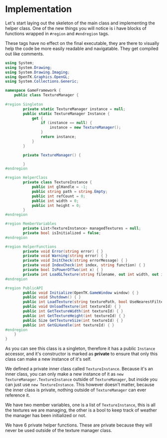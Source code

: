 # Implementation

Let's start laying out the skeleton of the main class and implementing the helper class. One of the new things you will notice is i have blocks of functions wrapped in ```#region``` and ```#endregion``` tags.

These tags have no effect on the final executable, they are there to visually help the code be more easily readable and navigatable. They get compiled out like comments.

```cs
using System;
using System.Drawing;
using System.Drawing.Imaging;
using OpenTK.Graphics.OpenGL;
using System.Collections.Generic;

namespace GameFramework {
    public class TextureManager {
    
#region Singleton
        private static TextureManager instance = null;
        public static TextureManager Instance {
            get {
                if (instance == null) {
                    instance = new TextureManager();
                }
                return instance;
            }
        }

        private TextureManager() {

        }
#endregion

#region HelperClass
        private class TextureInstance {
            public int glHandle = -1;
            public string path = string.Empty;
            public int refCount = 0;
            public int width = 0;
            public int height = 0;
        }
#endregion

#region MemberVariables
        private List<TextureInstance> managedTextures = null;
        private bool isInitialized = false;
#endregion

#region HelperFunctions
        private void Error(string error) { }
        private void Warning(string error) { }
        private void InitCheck(string errorMessage) { }
        private void IndexCheck(int index, string function) { }
        private bool IsPowerOfTwo(int x) { }
        private int LoadGLTexture(string filename, out int width, out int height, bool nearest) { }
#endregion

#region PublicAPI
        public void Initialize(OpenTK.GameWindow window) { }
        public void Shutdown() { }
        public int LoadTexture(string texturePath, bool UseNearestFiltering = false) { }
        public void UnloadTexture(int textureId) { }
        public int GetTextureWidth(int textureId) { }
        public int GetTextureHeight(int textureId) { }
        public Size GetTextureSize(int textureId) { }
        public int GetGLHandle(int textureId) { }
#endregion
    }
}
```

As you can see this class is a singleton, therefore it has a public ```Instance``` accessor, and it's constructor is marked as __private__ to ensure that only this class can make a new instance of it's self.

We defined a private inner class called ```TextureInstance```. Because it's an inner class, you can only make a new instance of it as ```new TextureManager.TextureInstance``` outside of ```TextureManager```, but inside you can just use ```new TextureInstance```. This however doesn't matter, because the inner class is private, nothing outside of ```TextureManager``` can ever reference it.

We have two member variables, one is a list of ```TextureInstance```, this is all the textures we are managing, the other is a bool to keep track of weather the manager has been initialized or not.

We have 6 private helper functions. These are private because they will never be used outside of the texture manager class.